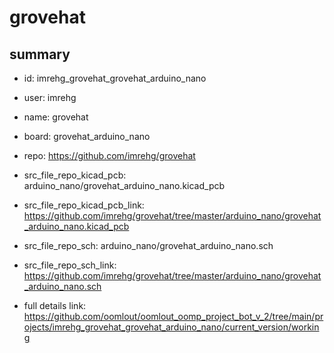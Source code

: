 # grovehat
 
## summary 
* id: imrehg_grovehat_grovehat_arduino_nano
* user: imrehg
* name: grovehat
* board: grovehat_arduino_nano
* repo: https://github.com/imrehg/grovehat
* src_file_repo_kicad_pcb: arduino_nano/grovehat_arduino_nano.kicad_pcb
* src_file_repo_kicad_pcb_link: https://github.com/imrehg/grovehat/tree/master/arduino_nano/grovehat_arduino_nano.kicad_pcb


* src_file_repo_sch: arduino_nano/grovehat_arduino_nano.sch
* src_file_repo_sch_link: https://github.com/imrehg/grovehat/tree/master/arduino_nano/grovehat_arduino_nano.sch
* full details link: https://github.com/oomlout/oomlout_oomp_project_bot_v_2/tree/main/projects/imrehg_grovehat_grovehat_arduino_nano/current_version/working  








